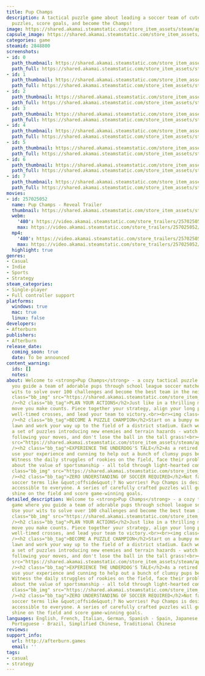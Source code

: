 ```yaml
---
title: Pup Champs
description: A tactical puzzle game about leading a soccer team of cute pups. Solve
  puzzles, score goals, and become the Champs!
image: https://shared.akamai.steamstatic.com/store_item_assets/steam/apps/2848800/header.jpg?t=1730978871
capsule_image: https://shared.akamai.steamstatic.com/store_item_assets/steam/apps/2848800/capsule_231x87.jpg?t=1730978871
categories: game
steamid: 2848800
screenshots:
- id: 0
  path_thumbnail: https://shared.akamai.steamstatic.com/store_item_assets/steam/apps/2848800/ss_90b487eb80df39db2c5876353fab184eeee514b9.600x338.jpg?t=1730978871
  path_full: https://shared.akamai.steamstatic.com/store_item_assets/steam/apps/2848800/ss_90b487eb80df39db2c5876353fab184eeee514b9.1920x1080.jpg?t=1730978871
- id: 1
  path_thumbnail: https://shared.akamai.steamstatic.com/store_item_assets/steam/apps/2848800/ss_2350206c40e29d4400752f984ecc30f2fbcb7f6c.600x338.jpg?t=1730978871
  path_full: https://shared.akamai.steamstatic.com/store_item_assets/steam/apps/2848800/ss_2350206c40e29d4400752f984ecc30f2fbcb7f6c.1920x1080.jpg?t=1730978871
- id: 2
  path_thumbnail: https://shared.akamai.steamstatic.com/store_item_assets/steam/apps/2848800/ss_ee98ff987057dd3ddc16b6af7a213b20362023f8.600x338.jpg?t=1730978871
  path_full: https://shared.akamai.steamstatic.com/store_item_assets/steam/apps/2848800/ss_ee98ff987057dd3ddc16b6af7a213b20362023f8.1920x1080.jpg?t=1730978871
- id: 3
  path_thumbnail: https://shared.akamai.steamstatic.com/store_item_assets/steam/apps/2848800/ss_c876ff3fde1e51b546fcbc4b3994e4255ba5ccf3.600x338.jpg?t=1730978871
  path_full: https://shared.akamai.steamstatic.com/store_item_assets/steam/apps/2848800/ss_c876ff3fde1e51b546fcbc4b3994e4255ba5ccf3.1920x1080.jpg?t=1730978871
- id: 4
  path_thumbnail: https://shared.akamai.steamstatic.com/store_item_assets/steam/apps/2848800/ss_dedcaff573e4978064d9f3aa3ea497c62723dd7c.600x338.jpg?t=1730978871
  path_full: https://shared.akamai.steamstatic.com/store_item_assets/steam/apps/2848800/ss_dedcaff573e4978064d9f3aa3ea497c62723dd7c.1920x1080.jpg?t=1730978871
- id: 5
  path_thumbnail: https://shared.akamai.steamstatic.com/store_item_assets/steam/apps/2848800/ss_7f3c894fdcf259b6e95cadffefc5593289c514d5.600x338.jpg?t=1730978871
  path_full: https://shared.akamai.steamstatic.com/store_item_assets/steam/apps/2848800/ss_7f3c894fdcf259b6e95cadffefc5593289c514d5.1920x1080.jpg?t=1730978871
- id: 6
  path_thumbnail: https://shared.akamai.steamstatic.com/store_item_assets/steam/apps/2848800/ss_0c19d529315cc1deda50e83505ee3fbe2a1c5be2.600x338.jpg?t=1730978871
  path_full: https://shared.akamai.steamstatic.com/store_item_assets/steam/apps/2848800/ss_0c19d529315cc1deda50e83505ee3fbe2a1c5be2.1920x1080.jpg?t=1730978871
- id: 7
  path_thumbnail: https://shared.akamai.steamstatic.com/store_item_assets/steam/apps/2848800/ss_7c768e4f8f148afa81fb42fd6ef508a72e03dfe7.600x338.jpg?t=1730978871
  path_full: https://shared.akamai.steamstatic.com/store_item_assets/steam/apps/2848800/ss_7c768e4f8f148afa81fb42fd6ef508a72e03dfe7.1920x1080.jpg?t=1730978871
movies:
- id: 257025052
  name: Pup Champs - Reveal Trailer
  thumbnail: https://shared.akamai.steamstatic.com/store_item_assets/steam/apps/257025052/movie.293x165.jpg?t=1721393882
  webm:
    '480': https://video.akamai.steamstatic.com/store_trailers/257025052/movie480_vp9.webm?t=1721393882
    max: https://video.akamai.steamstatic.com/store_trailers/257025052/movie_max_vp9.webm?t=1721393882
  mp4:
    '480': https://video.akamai.steamstatic.com/store_trailers/257025052/movie480.mp4?t=1721393882
    max: https://video.akamai.steamstatic.com/store_trailers/257025052/movie_max.mp4?t=1721393882
  highlight: true
genres:
- Casual
- Indie
- Sports
- Strategy
steam_categories:
- Single-player
- Full controller support
platforms:
  windows: true
  mac: true
  linux: false
developers:
- Afterburn
publishers:
- Afterburn
release_date:
  coming_soon: true
  date: To be announced
content_warning:
  ids: []
  notes:
about: Welcome to <strong>Pup Champs</strong> - a cozy tactical puzzle game where
  you guide a team of adorable pups through school league soccer matches. Use your
  wits to solve over 100 challenges and become the best team in the neighborhood!<br><br><img
  class="bb_img" src="https://shared.akamai.steamstatic.com/store_item_assets/steam/apps/2848800/extras/pupchamps_divider-5.png?t=1730978871"
  /><h2 class="bb_tag">PLAN YOUR ACTIONS</h2>Just like in a thrilling match, every
  move you make counts. Piece together your strategy, align your long passes with
  well-timed crosses, and lead your team to victory.<br><br><img class="bb_img" src="https://shared.akamai.steamstatic.com/store_item_assets/steam/apps/2848800/extras/pupchamps_gif_2_slim-ezgif.com-crop.gif?t=1730978871"
  /><h2 class="bb_tag">BECOME A PUZZLE CHAMPION</h2>Start on a bumpy neighborhood
  lawn and work your way up to the field of a district stadium. Each world offers
  a set of puzzles introducing new enemies and terrain hazards - watch out for monkeys
  following your moves, and don't lose the ball in the tall grass!<br><br><img class="bb_img"
  src="https://shared.akamai.steamstatic.com/store_item_assets/steam/apps/2848800/extras/pupchamps_divider-6.png?t=1730978871"
  /><h2 class="bb_tag">EXPERIENCE THE UNDERDOG'S TALE</h2>As a retired soccer coach,
  use your experience and cunning to help out a bunch of clumsy pups become the Champs!
  Witness the daily struggles of rookies on the field, face their problems, and learn
  about the value of sportsmanship - all told through light-hearted comic strips.<br><br><img
  class="bb_img" src="https://shared.akamai.steamstatic.com/store_item_assets/steam/apps/2848800/extras/pupchamps_gif_1v3-ezgif.com-crop.gif?t=1730978871"
  /><h2 class="bb_tag">ZERO UNDERSTANDING OF SOCCER REQUIRED</h2>Not familiar with
  soccer terms like &quot;offside&quot;? No worries! Pup Champs is designed to be
  accessible to everyone. A series of carefully crafted puzzles will guide you to
  shine on the field and score game-winning goals.
detailed_description: Welcome to <strong>Pup Champs</strong> - a cozy tactical puzzle
  game where you guide a team of adorable pups through school league soccer matches.
  Use your wits to solve over 100 challenges and become the best team in the neighborhood!<br><br><img
  class="bb_img" src="https://shared.akamai.steamstatic.com/store_item_assets/steam/apps/2848800/extras/pupchamps_divider-5.png?t=1730978871"
  /><h2 class="bb_tag">PLAN YOUR ACTIONS</h2>Just like in a thrilling match, every
  move you make counts. Piece together your strategy, align your long passes with
  well-timed crosses, and lead your team to victory.<br><br><img class="bb_img" src="https://shared.akamai.steamstatic.com/store_item_assets/steam/apps/2848800/extras/pupchamps_gif_2_slim-ezgif.com-crop.gif?t=1730978871"
  /><h2 class="bb_tag">BECOME A PUZZLE CHAMPION</h2>Start on a bumpy neighborhood
  lawn and work your way up to the field of a district stadium. Each world offers
  a set of puzzles introducing new enemies and terrain hazards - watch out for monkeys
  following your moves, and don't lose the ball in the tall grass!<br><br><img class="bb_img"
  src="https://shared.akamai.steamstatic.com/store_item_assets/steam/apps/2848800/extras/pupchamps_divider-6.png?t=1730978871"
  /><h2 class="bb_tag">EXPERIENCE THE UNDERDOG'S TALE</h2>As a retired soccer coach,
  use your experience and cunning to help out a bunch of clumsy pups become the Champs!
  Witness the daily struggles of rookies on the field, face their problems, and learn
  about the value of sportsmanship - all told through light-hearted comic strips.<br><br><img
  class="bb_img" src="https://shared.akamai.steamstatic.com/store_item_assets/steam/apps/2848800/extras/pupchamps_gif_1v3-ezgif.com-crop.gif?t=1730978871"
  /><h2 class="bb_tag">ZERO UNDERSTANDING OF SOCCER REQUIRED</h2>Not familiar with
  soccer terms like &quot;offside&quot;? No worries! Pup Champs is designed to be
  accessible to everyone. A series of carefully crafted puzzles will guide you to
  shine on the field and score game-winning goals.
languages: English, French, Italian, German, Spanish - Spain, Japanese, Korean, Polish,
  Portuguese - Brazil, Simplified Chinese, Traditional Chinese
reviews:
support_info:
  url: http://afterburn.games
  email: ''
tags:
- casual
- strategy
---
```


